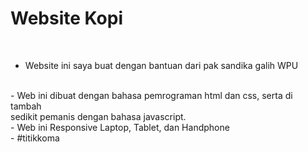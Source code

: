 # Website Kopi
</br>

- Website ini saya buat dengan bantuan dari pak sandika galih WPU
</br>
- Web ini dibuat dengan bahasa pemrograman html dan css, serta di tambah </br>
  sedikit pemanis dengan bahasa javascript.
</br>
- Web ini Responsive Laptop, Tablet, dan Handphone
</br>
- #titikkoma
